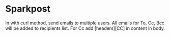 # Sparkpost
In with curl method, send emails to multiple users.
All emails for To, Cc, Bcc will be added to recipients list. For Cc add [headers][CC] in content in body. 
